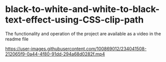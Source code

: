 # black-to-white-and-white-to-black-text-effect-using-CSS-clip-path
The functionality and operation of the project are available as a video in the readme file


https://user-images.githubusercontent.com/100869012/234041508-212065f9-0a44-4f80-91dd-294a68d0282f.mp4

